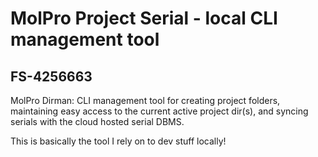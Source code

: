 # MolPro Project Serial - local CLI management tool
## FS-4256663

MolPro Dirman: CLI management tool for creating project folders, maintaining easy access to the current active project dir(s), and syncing serials with the cloud hosted serial DBMS.

This is basically the tool I rely on to dev stuff locally!
